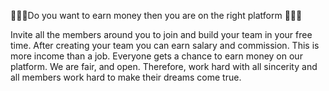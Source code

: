 💸💸💸Do you want to earn money then you are on the right platform 📢📢📢

Invite all the members around you to join and build your team in your free time.  After creating your team you can earn salary and commission.  This is more income than a job.  Everyone gets a chance to earn money on our platform.  We are fair, and open.  Therefore, work hard with all sincerity and all members work hard to make their dreams come true.
